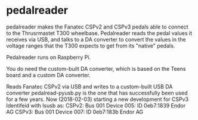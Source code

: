 # pedalreader
pedalreader makes the Fanatec CSPv2 and CSPv3 pedals able to connect to the Thrusrmastet T300 wheelbase. Pedalreader reads the pedal values it receives via USB, and talks to a DA converter to convert the values in the voltage ranges that the T300 expects to get from its "native" pedals.

Pedalreader runs on Raspberry Pi. 

You do need the custom-built DA converter, which is based on the Teens board and a custom DA converter.

Reads Fanatec CSPv2 via USB and writes to a custom-built USB DA converter
pedalread-pyusb.py is the one that has successfully been used for a few years.
Now (2018-02-03) starting a new development for CSPv3
Identifeid with lsusb as:
CSPv2: Bus 001 Device 005: ID 0eb7:1839 Endor AG 
CSPv3: Bus 001 Device 007: ID 0eb7:183b Endor AG

